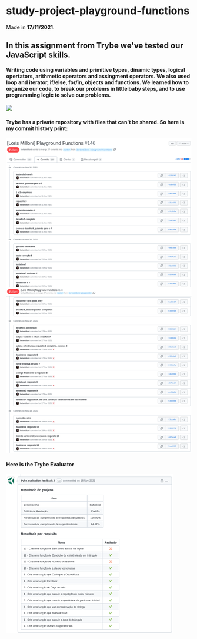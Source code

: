 # study-project-playground-functions
Made in **17/11/2021**.

## In this assignment from Trybe we've tested our JavaScript skills.
#### Writing code using variables and primitive types, dinamic types, logical opertators, arithmetic operators and assingment operators. We also used loop and iterator, if/else, for/in, objects and functions. We learned how to organize our code, to break our problems in little baby steps, and to use programming logic to solve our problems.
<img src='https://cdn.jsdelivr.net/gh/devicons/devicon/icons/javascript/javascript-original.svg' width='40'/>

#### Trybe has a private repository with files that can't be shared. So here is my commit history print:
<img src="images-readme/commit-history.png">

#### Here is the Trybe Evaluator
<img src="images-readme/evaluator.png">
